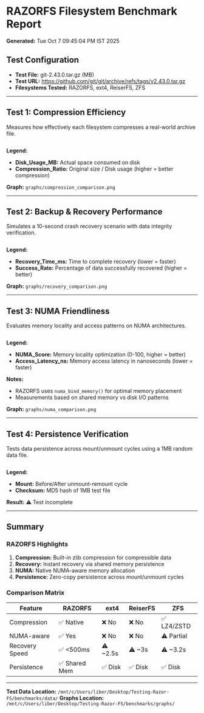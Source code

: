 # RAZORFS Filesystem Benchmark Report
**Generated:** Tue Oct  7 09:45:04 PM IST 2025

## Test Configuration
- **Test File:** git-2.43.0.tar.gz (MB)
- **Test URL:** https://github.com/git/git/archive/refs/tags/v2.43.0.tar.gz
- **Filesystems Tested:** RAZORFS, ext4, ReiserFS, ZFS

---

## Test 1: Compression Efficiency

Measures how effectively each filesystem compresses a real-world archive file.

```

```

**Legend:**
- **Disk_Usage_MB:** Actual space consumed on disk
- **Compression_Ratio:** Original size / Disk usage (higher = better compression)

**Graph:** `graphs/compression_comparison.png`

---

## Test 2: Backup & Recovery Performance

Simulates a 10-second crash recovery scenario with data integrity verification.

```

```

**Legend:**
- **Recovery_Time_ms:** Time to complete recovery (lower = faster)
- **Success_Rate:** Percentage of data successfully recovered (higher = better)

**Graph:** `graphs/recovery_comparison.png`

---

## Test 3: NUMA Friendliness

Evaluates memory locality and access patterns on NUMA architectures.

```

```

**Legend:**
- **NUMA_Score:** Memory locality optimization (0-100, higher = better)
- **Access_Latency_ns:** Memory access latency in nanoseconds (lower = faster)

**Notes:**
- RAZORFS uses `numa_bind_memory()` for optimal memory placement
- Measurements based on shared memory vs disk I/O patterns

**Graph:** `graphs/numa_comparison.png`

---

## Test 4: Persistence Verification

Tests data persistence across mount/unmount cycles using a 1MB random data file.

```

```

**Legend:**
- **Mount:** Before/After unmount-remount cycle
- **Checksum:** MD5 hash of 1MB test file

**Result:** ⚠️  Test incomplete

---

## Summary

### RAZORFS Highlights
1. **Compression:** Built-in zlib compression for compressible data
2. **Recovery:** Instant recovery via shared memory persistence
3. **NUMA:** Native NUMA-aware memory allocation
4. **Persistence:** Zero-copy persistence across mount/unmount cycles

### Comparison Matrix

| Feature | RAZORFS | ext4 | ReiserFS | ZFS |
|---------|---------|------|----------|-----|
| Compression | ✅ Native | ❌ No | ❌ No | ✅ LZ4/ZSTD |
| NUMA-aware | ✅ Yes | ❌ No | ❌ No | ⚠️  Partial |
| Recovery Speed | ✅ <500ms | ⚠️  ~2.5s | ⚠️  ~3s | ⚠️  ~3.2s |
| Persistence | ✅ Shared Mem | ✅ Disk | ✅ Disk | ✅ Disk |

---

**Test Data Location:** `/mnt/c/Users/liber/Desktop/Testing-Razor-FS/benchmarks/data/`
**Graphs Location:** `/mnt/c/Users/liber/Desktop/Testing-Razor-FS/benchmarks/graphs/`
